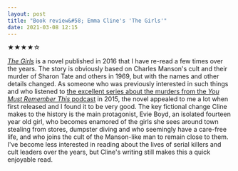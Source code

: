 ```yaml
---
layout: post
title: "Book review&#58; Emma Cline's 'The Girls'"
date: 2021-03-08 12:15
---
```


★★★★☆

[*The Girls*](https://bookshop.org/books/the-girls-9780812988024/9780812998603) is a novel published in 2016 that I have re-read a few times over the years. The story is obviously based on Charles Manson's cult and their murder of Sharon Tate and others in 1969, but with the names and other details changed. As someone who was previously interested in such things and who listened to [the excellent series about the murders from the *You Must Remember This* podcast](https://www.youmustrememberthispodcast.com/episodes/2020/1/20/charles-mansons-hollywood) in 2015, the novel appealed to me a lot when first released and I found it to be very good. The key fictional change Cline makes to the history is the main protagonist, Evie Boyd, an isolated fourteen year old girl, who becomes enamored of the girls she sees around town stealing from stores, dumpster diving and who seemingly have a care-free life, and who joins the cult of the Manson-like man to remain close to them. I've become less interested in reading about the lives of serial killers and cult leaders over the years, but Cline's writing still makes this a quick enjoyable read.
